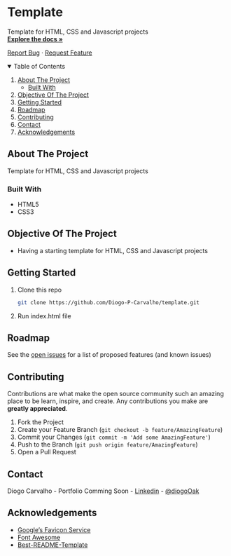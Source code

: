 # Template

Template for HTML, CSS and Javascript projects
<br>
<a href="https://github.com/Diogo-P-Carvalho/template/blob/main/README.md"><strong>Explore the docs »</strong></a>

<a href="https://github.com/Diogo-P-Carvalho/template/issues">Report Bug</a>
·
<a href="https://github.com/Diogo-P-Carvalho/template/issues">Request Feature</a>

<!-- TABLE OF CONTENTS -->
<details open="open">
  <summary>Table of Contents</summary>
  <ol>
    <li>
      <a href="#about-the-project">About The Project</a>
      <ul>
        <li><a href="#built-with">Built With</a></li>
      </ul>
    </li>
    <li>
        <a href="#objective-of-the-project">Objective Of The Project</a>
    </li>
    <li>
      <a href="#getting-started">Getting Started</a>      
    </li>
    <li><a href="#roadmap">Roadmap</a></li>
    <li><a href="#contributing">Contributing</a></li>
    <li><a href="#contact">Contact</a></li>
    <li><a href="#acknowledgements">Acknowledgements</a></li>
  </ol>
</details>

<!-- ABOUT THE PROJECT -->
## About The Project

Template for HTML, CSS and Javascript projects

### Built With

- HTML5
- CSS3

<!-- OBJECTIVE OF THE PROJECT -->
## Objective Of The Project

- Having a starting template for HTML, CSS and Javascript projects

<!-- GETTING STARTED -->
## Getting Started

1. Clone this repo
   ```sh
   git clone https://github.com/Diogo-P-Carvalho/template.git
   ```
2. Run index.html file

<!-- ROADMAP -->
## Roadmap

See the [open issues](https://github.com/Diogo-P-Carvalho/template/issues) for a list of proposed features (and known issues)

<!-- CONTRIBUTING -->
## Contributing

Contributions are what make the open source community such an amazing place to be learn, inspire, and create. Any contributions you make are **greatly appreciated**.

1. Fork the Project
2. Create your Feature Branch (`git checkout -b feature/AmazingFeature`)
3. Commit your Changes (`git commit -m 'Add some AmazingFeature'`)
4. Push to the Branch (`git push origin feature/AmazingFeature`)
5. Open a Pull Request

<!--CONTACT -->
## Contact

Diogo Carvalho - Portfolio Comming Soon - [Linkedin](www.linkedin.com/in/diogo-carvalho-83a96a14a) - [@diogoOak](https://twitter.com/diogoOak)

<!-- ACKNOWLEDGMENTS -->
## Acknowledgements
* [Google’s Favicon Service](https://www.google.com/s2/favicons?domain=zerotomastery.io)
* [Font Awesome](https://fontawesome.com)
* [Best-README-Template](https://github.com/othneildrew/Best-README-Template)

